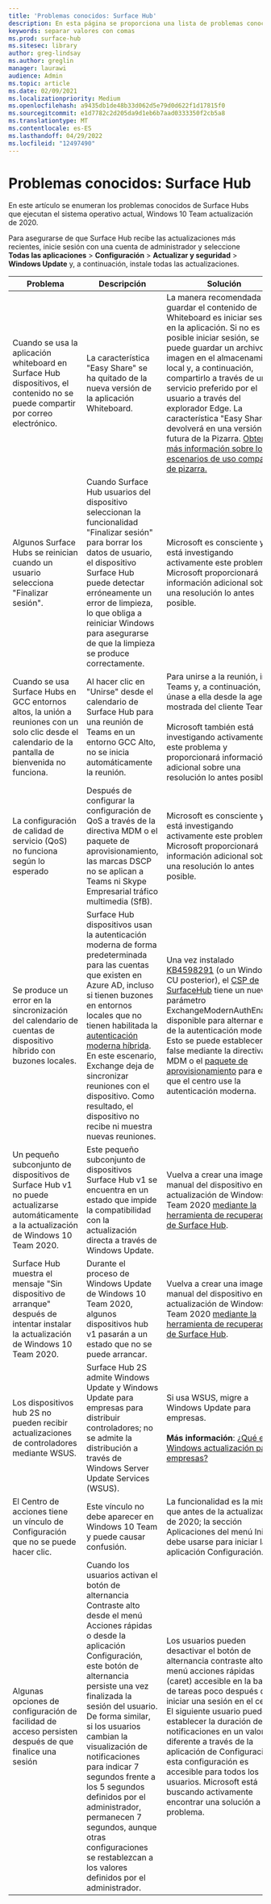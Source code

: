 ```yaml
---
title: 'Problemas conocidos: Surface Hub'
description: En esta página se proporciona una lista de problemas conocidos para Surface Hubs.
keywords: separar valores con comas
ms.prod: surface-hub
ms.sitesec: library
author: greg-lindsay
ms.author: greglin
manager: laurawi
audience: Admin
ms.topic: article
ms.date: 02/09/2021
ms.localizationpriority: Medium
ms.openlocfilehash: a9435db1de48b33d062d5e79d0d622f1d17815f0
ms.sourcegitcommit: e1d7782c2d205da9d1eb6b7aad0333350f2cb5a8
ms.translationtype: MT
ms.contentlocale: es-ES
ms.lasthandoff: 04/29/2022
ms.locfileid: "12497490"
---
```

# <a name="known-issues-surface-hub"></a>Problemas conocidos: Surface Hub

En este artículo se enumeran los problemas conocidos de Surface Hubs que ejecutan el sistema operativo actual, Windows 10 Team actualización de 2020.

Para asegurarse de que Surface Hub recibe las actualizaciones más recientes, inicie sesión con una cuenta de administrador y seleccione **Todas las aplicaciones** >  **Configuración** >  **Actualizar y seguridad** >  **Windows Update** y, a continuación, instale todas las actualizaciones.

| Problema               | Descripción           | Solución                 |
|---------------------|-----------------------|------------------------|
| Cuando se usa la aplicación whiteboard en Surface Hub dispositivos, el contenido no se puede compartir por correo electrónico. | La característica "Easy Share" se ha quitado de la nueva versión de la aplicación Whiteboard. | La manera recomendada de guardar el contenido de Whiteboard es iniciar sesión en la aplicación. Si no es posible iniciar sesión, se puede guardar un archivo de imagen en el almacenamiento local y, a continuación, compartirlo a través de un servicio preferido por el usuario a través del explorador Edge. La característica "Easy Share" devolverá en una versión futura de la Pizarra. [Obtenga más información sobre los escenarios de uso compartido de pizarra.](https://support.microsoft.com/office/enable-microsoft-whiteboard-for-your-organization-1caaa2e2-5c18-4bdf-b878-2d98f1da4b24) |
| Algunos Surface Hubs se reinician cuando un usuario selecciona "Finalizar sesión".  | Cuando Surface Hub usuarios del dispositivo seleccionan la funcionalidad "Finalizar sesión" para borrar los datos de usuario, el dispositivo Surface Hub puede detectar erróneamente un error de limpieza, lo que obliga a reiniciar Windows para asegurarse de que la limpieza se produce correctamente.  | Microsoft es consciente y está investigando activamente este problema.  Microsoft proporcionará información adicional sobre una resolución lo antes posible.|
| Cuando se usa Surface Hubs en GCC entornos altos, la unión a reuniones con un solo clic desde el calendario de la pantalla de bienvenida no funciona. | Al hacer clic en "Unirse" desde el calendario de Surface Hub para una reunión de Teams en un entorno GCC Alto, no se inicia automáticamente la reunión. | Para unirse a la reunión, inicie Teams y, a continuación, únase a ella desde la agenda mostrada del cliente Teams. <br></br>Microsoft también está investigando activamente este problema y proporcionará información adicional sobre una resolución lo antes posible. |
| La configuración de calidad de servicio (QoS) no funciona según lo esperado | Después de configurar la configuración de QoS a través de la directiva MDM o el paquete de aprovisionamiento, las marcas DSCP no se aplican a Teams ni Skype Empresarial tráfico multimedia (SfB). | Microsoft es consciente y está investigando activamente este problema.  Microsoft proporcionará información adicional sobre una resolución lo antes posible. |
| Se produce un error en la sincronización del calendario de cuentas de dispositivo híbrido con buzones locales. | Surface Hub dispositivos usan la autenticación moderna de forma predeterminada para las cuentas que existen en Azure AD, incluso si tienen buzones en entornos locales que no tienen habilitada la [autenticación moderna híbrida](/microsoft-365/enterprise/configure-exchange-server-for-hybrid-modern-authentication). En este escenario, Exchange deja de sincronizar reuniones con el dispositivo. Como resultado, el dispositivo no recibe ni muestra nuevas reuniones. | Una vez instalado [KB4598291](https://support.microsoft.com/help/4598291) (o un Windows CU posterior), el [CSP de SurfaceHub](/windows/client-management/mdm/surfacehub-csp) tiene un nuevo parámetro ExchangeModernAuthEnabled disponible para alternar el uso de la autenticación moderna. Esto se puede establecer en false mediante la directiva MDM o el [paquete de aprovisionamiento](https://download.microsoft.com/download/8/3/F/83FD5089-D14E-42E3-AF7C-6FC36F80D347/ExchangeModernAuthDisabled.ppkg) para evitar que el centro use la autenticación moderna. |
| Un pequeño subconjunto de dispositivos de Surface Hub v1 no puede actualizarse automáticamente a la actualización de Windows 10 Team 2020. | Este pequeño subconjunto de dispositivos Surface Hub v1 se encuentra en un estado que impide la compatibilidad con la actualización directa a través de Windows Update. | Vuelva a crear una imagen manual del dispositivo en la actualización de Windows 10 Team 2020 [mediante la herramienta de recuperación de Surface Hub](surface-hub-recovery-tool.md). |
| Surface Hub muestra el mensaje "Sin dispositivo de arranque" después de intentar instalar la actualización de Windows 10 Team 2020. | Durante el proceso de Windows Update de Windows 10 Team 2020, algunos dispositivos hub v1 pasarán a un estado que no se puede arrancar. | Vuelva a crear una imagen manual del dispositivo en la actualización de Windows 10 Team 2020 [mediante la herramienta de recuperación de Surface Hub](surface-hub-recovery-tool.md). |
| Los dispositivos hub 2S no pueden recibir actualizaciones de controladores mediante WSUS. | Surface Hub 2S admite Windows Update y Windows Update para empresas para distribuir controladores; no se admite la distribución a través de Windows Server Update Services (WSUS). | Si usa WSUS, migre a Windows Update para empresas.<br> <br>**Más información**: [¿Qué es Windows actualización para empresas?](/windows/deployment/update/waas-manage-updates-wufb) |
| El Centro de acciones tiene un vínculo de Configuración que no se puede hacer clic. | Este vínculo no debe aparecer en Windows 10 Team y puede causar confusión. | La funcionalidad es la misma que antes de la actualización de 2020; la sección Aplicaciones del menú Inicio debe usarse para iniciar la aplicación Configuración.  |
| Algunas opciones de configuración de facilidad de acceso persisten después de que finalice una sesión| Cuando los usuarios activan el botón de alternancia Contraste alto desde el menú Acciones rápidas o desde la aplicación Configuración, este botón de alternancia persiste una vez finalizada la sesión del usuario. De forma similar, si los usuarios cambian la visualización de notificaciones para indicar 7 segundos frente a los 5 segundos definidos por el administrador, permanecen 7 segundos, aunque otras configuraciones se restablezcan a los valores definidos por el administrador. | Los usuarios pueden desactivar el botón de alternancia contraste alto del menú acciones rápidas (caret) accesible en la barra de tareas poco después de iniciar una sesión en el centro. El siguiente usuario puede establecer la duración de las notificaciones en un valor diferente a través de la aplicación de Configuración: esta configuración es accesible para todos los usuarios. Microsoft está buscando activamente encontrar una solución a este problema.| 
